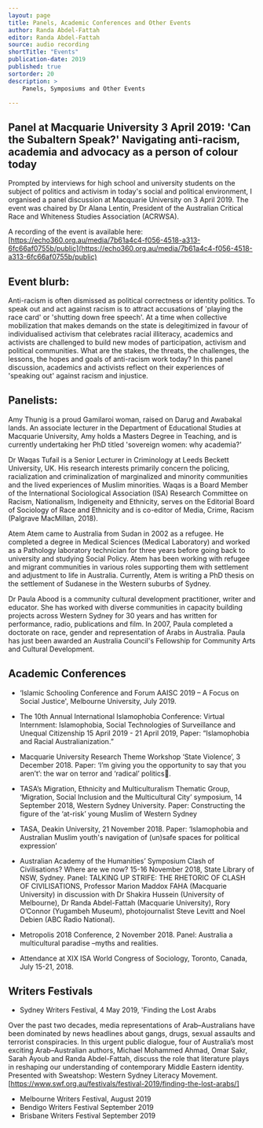 ```yaml
---
layout: page
title: Panels, Academic Conferences and Other Events
author: Randa Abdel-Fattah
editor: Randa Abdel-Fattah
source: audio recording
shortTitle: "Events"
publication-date: 2019
published: true
sortorder: 20
description: >
    Panels, Symposiums and Other Events

---
```


## Panel at Macquarie University 3 April 2019: 'Can the Subaltern Speak?' Navigating anti-racism, academia and advocacy as a person of colour today

Prompted by interviews for high school and university students on the subject of politics and activism in today's social and political environment, I organised a panel discussion at Macquarie University on 3 April 2019. The event was chaired by Dr Alana Lentin, President of the Australian Critical Race and Whiteness Studies Association (ACRWSA).

A recording of the event is available here:  [https://echo360.org.au/media/7b61a4c4-f056-4518-a313-6fc66af0755b/public](https://echo360.org.au/media/7b61a4c4-f056-4518-a313-6fc66af0755b/public)

## Event blurb:

Anti-racism is often dismissed as political correctness or identity politics. To speak out and act against racism is to attract accusations of 'playing the race card' or 'shutting down free speech'. At a time when collective mobilization that makes demands on the state is delegitimized in favour of individualised activism that celebrates racial illiteracy, academics and activists are challenged to build new modes of participation, activism and political communities. What are the stakes, the threats, the challenges, the lessons, the hopes and goals of anti-racism work today? In this panel discussion, academics and activists reflect on their experiences of 'speaking out' against racism and injustice.

## Panelists:

Amy Thunig is a proud Gamilaroi woman, raised on Darug and Awabakal lands. An associate lecturer in the Department of Educational Studies at Macquarie University, Amy holds a Masters Degree in Teaching, and is currently undertaking her PhD titled 'sovereign women: why academia?'

Dr Waqas Tufail is a Senior Lecturer in Criminology at Leeds Beckett University, UK. His research interests primarily concern the policing, racialization and criminalization of marginalized and minority communities and the lived experiences of Muslim minorities. Waqas is a Board Member of the International Sociological Association (ISA) Research Committee on Racism, Nationalism, Indigeneity and Ethnicity, serves on the Editorial Board of Sociology of Race and Ethnicity and is co-editor of Media, Crime, Racism (Palgrave MacMillan, 2018).

Atem Atem came to Australia from Sudan in 2002 as a refugee. He completed a degree in Medical Sciences (Medical Laboratory) and worked as a Pathology laboratory technician for three years before going back to university and studying Social Policy. Atem has been working with refugee and migrant communities in various roles supporting them with settlement and adjustment to life in Australia. Currently, Atem is writing a PhD thesis on the settlement of Sudanese in the Western suburbs of Sydney.

Dr Paula Abood is a community cultural development practitioner, writer and educator. She has worked with diverse communities in capacity building projects across Western Sydney for 30 years and has written for performance, radio, publications and film. In 2007, Paula completed a doctorate on race, gender and representation of Arabs in Australia. Paula has just been awarded an Australia Council's Fellowship for Community Arts and Cultural Development.

## Academic Conferences

* ‘Islamic Schooling Conference and Forum AAISC 2019 – A Focus on Social Justice', Melbourne University, July 2019.

* The 10th Annual International Islamophobia Conference: Virtual Internment: Islamophobia, Social Technologies of Surveillance and Unequal Citizenship 15 April 2019 - 21 April 2019, Paper: “Islamophobia and Racial Australianization.”

* Macquarie University Research Theme Workshop ‘State Violence’, 3 December 2018. Paper: ‘I’m giving you the opportunity to say that you aren’t’: the war on terror and ‘radical’ politics.

* TASA’s Migration, Ethnicity and Multiculturalism Thematic Group, ‘Migration, Social Inclusion and the Multicultural City’ symposium, 14 September 2018,  Western Sydney University. Paper: Constructing the figure of the ‘at-risk’ young Muslim of Western Sydney  

* TASA, Deakin University, 21 November 2018. Paper: ‘Islamophobia and Australian Muslim youth's navigation of (un)safe spaces for political expression’

* Australian Academy of the Humanities’ Symposium Clash of Civilisations? Where are we now? 15-16 November 2018, State Library of NSW, Sydney. Panel: TALKING UP STRIFE: THE RHETORIC OF CLASH OF CIVILISATIONS, Professor Marion Maddox FAHA (Macquarie University) in discussion with Dr Shakira Hussein (University of Melbourne), Dr Randa Abdel-Fattah (Macquarie University), Rory O’Connor (Yugambeh Museum), photojournalist Steve Levitt and Noel Debien (ABC Radio National).

* Metropolis 2018 Conference, 2 November 2018. Panel: Australia a multicultural paradise –myths and realities.

* Attendance at XIX ISA World Congress of Sociology, Toronto, Canada, July 15-21, 2018.

## Writers Festivals

* Sydney Writers Festival, 4 May 2019, 'Finding the Lost Arabs

Over the past two decades, media representations of Arab–Australians have been dominated by news headlines about gangs, drugs, sexual assaults and terrorist conspiracies. In this urgent public dialogue, four of Australia’s most exciting Arab–Australian authors, Michael Mohammed Ahmad, Omar Sakr, Sarah Ayoub and Randa Abdel-Fattah, discuss the role that literature plays in reshaping our understanding of contemporary Middle Eastern identity. Presented with Sweatshop: Western Sydney Literacy Movement.
[https://www.swf.org.au/festivals/festival-2019/finding-the-lost-arabs/]

* Melbourne Writers Festival, August 2019
* Bendigo Writers Festival September 2019
* Brisbane Writers Festival September 2019
